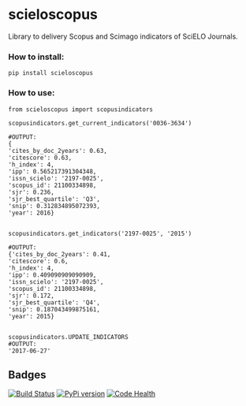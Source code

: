 

# scieloscopus
Library to delivery Scopus and Scimago indicators of SciELO Journals.


### How to install:

```
pip install scieloscopus
```

### How to use:
```
from scieloscopus import scopusindicators

scopusindicators.get_current_indicators('0036-3634')

#OUTPUT:
{
'cites_by_doc_2years': 0.63,
'citescore': 0.63,
'h_index': 4,
'ipp': 0.565217391304348,
'issn_scielo': '2197-0025',
'scopus_id': 21100334898,
'sjr': 0.236,
'sjr_best_quartile': 'Q3',
'snip': 0.312834895072393,
'year': 2016}
      

scopusindicators.get_indicators('2197-0025', '2015')

#OUTPUT:
{'cites_by_doc_2years': 0.41,
'citescore': 0.6,
'h_index': 4,
'ipp': 0.409090909090909,
'issn_scielo': '2197-0025',
'scopus_id': 21100334898,
'sjr': 0.172,
'sjr_best_quartile': 'Q4',
'snip': 0.187043499875161,
'year': 2015}


scopusindicators.UPDATE_INDICATORS
#OUTPUT: 
'2017-06-27'

```

## Badges
[![Build Status](https://travis-ci.org/scieloorg/scielojcr.svg?branch=master)](https://travis-ci.org/scieloorg/scielojcr)
[![PyPi version](https://img.shields.io/pypi/v/scielojcr.svg)](https://pypi.python.org/pypi/scielojcr)
[![Code Health](https://landscape.io/github/scieloorg/scielojcr/master/landscape.svg?style=flat)](https://landscape.io/github/scieloorg/scielojcr/master)
